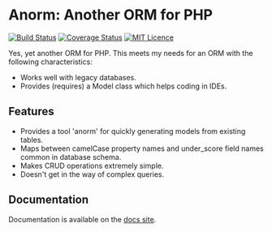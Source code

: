 # Anorm: Another ORM for PHP

[![Build Status](https://travis-ci.org/saygoweb/anorm.svg?branch=master)](https://travis-ci.org/saygoweb/anorm)
[![Coverage Status](https://coveralls.io/repos/github/saygoweb/anorm/badge.svg?branch=master)](https://coveralls.io/github/saygoweb/anorm?branch=master)
[![MIT Licence](https://badges.frapsoft.com/os/mit/mit.svg?v=103)](https://opensource.org/licenses/mit-license.php)

Yes, yet another ORM for PHP. This meets my needs for an ORM with the following characteristics:

* Works well with legacy databases.
* Provides (requires) a Model class which helps coding in IDEs.

## Features

* Provides a tool 'anorm' for quickly generating models from existing tables.
* Maps between camelCase property names and under_score field names common in database schema.
* Makes CRUD operations extremely simple.
* Doesn't get in the way of complex queries.

## Documentation

Documentation is available on the [docs site](https://saygoweb.github.io/anorm).
